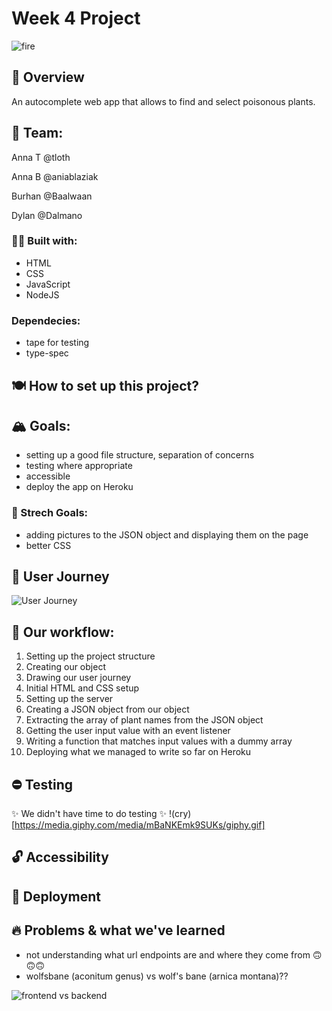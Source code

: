 # Week 4 Project
![fire](https://media.giphy.com/media/l2QEgWxqxI2WJCXpC/giphy.gif)

## 🌱 Overview
An autocomplete web app that allows to find and select poisonous plants.  

## 🤯 Team:

Anna T @tloth 

Anna B @aniablaziak

Burhan @Baalwaan

Dylan @Dalmano

### 👷‍♀️ Built with:
- HTML 
- CSS
- JavaScript
- NodeJS

### Dependecies:
- tape for testing
- type-spec

## 🍽 How to set up this project?

## 🏔 Goals:
- setting up a good file structure, separation of concerns
- testing where appropriate
- accessible
- deploy the app on Heroku 

### 🌋 Strech Goals:
- adding pictures to the JSON object and displaying them on the page
- better CSS

## 🚖 User Journey
![User Journey](https://i.ibb.co/TTF33LK/IMG-4340.jpg)

## 📌 Our workflow:
1. Setting up the project structure 
2. Creating our object
3. Drawing our user journey
4. Initial HTML and CSS setup
5. Setting up the server
6. Creating a JSON object from our object 
7. Extracting the array of plant names from the JSON object
8. Getting the user input value with an event listener
9. Writing a function that matches input values with a dummy array
10. Deploying what we managed to write so far on Heroku

## ⛔️ Testing
✨ We didn't have time to do testing ✨
!(cry)[https://media.giphy.com/media/mBaNKEmk9SUKs/giphy.gif]

## 🔓 Accessibility

## 🚀 Deployment

## 🔥 Problems & what we've learned
- not understanding what url endpoints are and where they come from 🙃🙃🙃
- wolfsbane (aconitum genus) vs wolf's bane (arnica montana)??

![frontend vs backend](https://i.redd.it/x4wu9ospath01.jpg)

